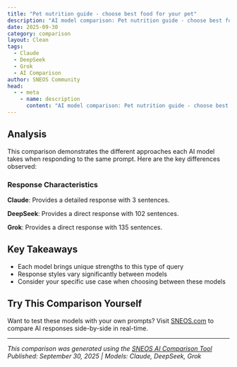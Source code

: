 ```yaml
---
title: "Pet nutrition guide - choose best food for your pet"
description: "AI model comparison: Pet nutrition guide - choose best food for your pet..."
date: 2025-09-30
category: comparison
layout: Clean
tags:
  - Claude
  - DeepSeek
  - Grok
  - AI Comparison
author: SNEOS Community
head:
  - - meta
    - name: description
      content: "AI model comparison: Pet nutrition guide - choose best food for your pet..."
---
```


<ChatComparison
  title="Pet nutrition guide - choose best food for your pet"
  prompt="Pet nutrition guide - choose best food for your pet"
  :responses='{"Claude": "# Complete Pet Nutrition Guide \uD83D\uDC3E\n\n## Understanding Your Pet\u0027s Nutritional Needs\n\n### **Dogs**\n- **Protein**: 18-25% (adult), 22-32% (puppies)\n- **Fat**: 8-15% (adult), 10-25% (puppies)\n- **Carbohydrates**: 30-50%\n- **Fiber**: 2-4%\n\n### **Cats**\n- **Protein**: 26-30% minimum (obligate carnivores)\n- **Fat**: 9-15%\n- **Taurine**: Essential amino acid\n- **Arachidonic acid**: Required fatty acid\n\n---\n\n## How to Choose Quality Pet Food\n\n### **Look for These Key Features:**\n\n\u2705 **AAFCO Statement**\n- \u0022Complete and balanced\u0022 certification\n- Appropriate life stage designation\n\n\u2705 **First Ingredients**\n- Named meat sources (chicken, beef, salmon)\n- Avoid generic terms like \u0022meat meal\u0022\n\n\u2705 **No Harmful Additives**\n- Avoid BHA, BHT, ethoxyquin\n- No artificial colors or excessive fillers\n\n---\n\n## Food Types Comparison\n\n| **Type** | **Pros** | **Cons** | **Best For** |\n|----------|----------|----------|--------------|\n| **Dry Kibble** | Convenient, affordable, dental benefits | Lower moisture content | Most pets, budget-conscious |\n| **Wet/Canned** | High moisture, palatability | More expensive, spoils quickly | Hydration needs, picky eaters |\n| **Raw Diet** | Natural, high protein | Safety concerns, expensive | Experienced owners only |\n| **Freeze-Dried** | Nutrient retention, convenience | Very expensive | Premium nutrition seekers |\n\n---\n\n## Life Stage Feeding Guidelines\n\n### **Puppies/Kittens (0-12 months)**\n- High-calorie, nutrient-dense food\n- Feed 3-4 times daily\n- Look for \u0022growth\u0022 or \u0022all life stages\u0022 formulas\n\n### **Adults (1-7 years)**\n- Maintenance formulas\n- Feed 1-2 times daily\n- Monitor weight and adjust portions\n\n### **Seniors (7\u002B years)**\n- Lower calories, joint support ingredients\n- Easily digestible proteins\n- May need specialized diets\n\n---\n\n## Special Dietary Considerations\n\n### **Common Health Conditions:**\n\n\uD83D\uDD39 **Allergies/Sensitivities**\n- Limited ingredient diets\n- Novel protein sources (duck, venison)\n- Grain-free options if needed\n\n\uD83D\uDD39 **Weight Management**\n- High protein, low fat\n- Increased fiber content\n- Portion control\n\n\uD83D\uDD39 **Kidney Disease**\n- Reduced phosphorus and protein\n- Prescription diets recommended\n\n\uD83D\uDD39 **Digestive Issues**\n- Probiotics and prebiotics\n- Easily digestible ingredients\n\n---\n\n## Top-Rated Pet Food Brands\n\n### **Premium Options:**\n- **Hill\u0027s Science Diet**\n- **Royal Canin**\n- **Purina Pro Plan**\n- **Blue Buffalo**\n- **Wellness**\n\n### **Budget-Friendly Quality:**\n- **Purina ONE**\n- **Iams**\n- **Nutro**\n\n### **Grain-Free Options:**\n- **Taste of the Wild**\n- **Merrick**\n- **Orijen** (premium)\n\n---\n\n## Reading Pet Food Labels\n\n### **Ingredient List Order:**\n1. **First 5 ingredients** make up most of the food\n2. **Protein source** should be first\n3. **Avoid excessive fillers** (corn, wheat gluten)\n\n### **Guaranteed Analysis:**\n- Minimum protein and fat percentages\n- Maximum fiber and moisture\n- Compare on dry matter basis\n\n---\n\n## Feeding Best Practices\n\n### **Portion Control:**\n- Follow feeding guidelines on package\n- Adjust based on activity level\n- Use measuring cups, not estimates\n\n### **Meal Timing:**\n- **Puppies**: 3-4 meals daily\n- **Adult dogs**: 2 meals daily\n- **Cats**: 2-3 small meals daily\n\n### **Transition Guidelines:**\n- **Week 1**: 75% old food, 25% new\n- **Week 2**: 50% old food, 50% new\n- **", "DeepSeek": "Of course! Here is a comprehensive pet nutrition guide designed to help you choose the best food for your dog or cat.\n\n### **The Golden Rule of Pet Nutrition**\nThere is no single \u0022best\u0022 food for every pet. The ideal choice depends on your pet\u0027s **species, age, breed, health status, and lifestyle.** The \u0022best\u0022 food is one that is **complete, balanced, and appropriate for your pet\u0027s life stage**, and that your pet enjoys and thrives on.\n\n---\n\n### **Part 1: Understanding the Basics - What\u0027s on the Label?**\n\nBefore you choose a brand, you need to understand what you\u0027re looking at.\n\n#### **1. AAFCO Statement (The Most Important Thing to Find!)**\nThis is your guarantee of nutritional completeness. Look for a phrase like:\n* **\u0022[Pet Food Name] is formulated to meet the nutritional levels established by the AAFCO Dog (or Cat) Food Nutrient Profiles for [Life Stage].\u0022**\n* **Life Stages:** This will be \u0022Growth,\u0022 \u0022Adult Maintenance,\u0022 \u0022All Life Stages,\u0022 or \u0022Senior.\u0022\n * **\u0022All Life Stages\u0022** means it meets the higher nutritional needs for growth and reproduction, which may be too rich for a sedentary adult pet.\n * **For most adult pets, choose a food labeled for \u0022Adult Maintenance.\u0022**\n\n#### **2. Ingredient List**\nIngredients are listed by weight, including moisture.\n* **Look for a high-quality, named animal protein source as the first ingredient** (e.g., \u0022deboned chicken,\u0022 \u0022salmon,\u0022 \u0022lamb meal\u0022). This is especially critical for cats, who are obligate carnivores.\n* **\u0022Meal\u0022 (e.g., chicken meal) is not a bad thing.** It\u0027s a concentrated, rendered protein source with moisture removed, making it a potent ingredient.\n* Be wary of vague terms like \u0022meat by-products\u0022 or \u0022animal digest.\u0022 While not inherently bad, higher-quality foods tend to use more specific ingredients.\n\n#### **3. Guaranteed Analysis**\nThis shows the minimum or maximum levels of key nutrients.\n* **Crude Protein:** Look for a sufficient level for your pet\u0027s needs (active dogs and all cats need more).\n* **Crude Fat:** Essential for energy and skin/coat health.\n* **Crude Fiber:** Aids in digestion.\n* **Moisture:** Canned food will be 75-85% moisture, while dry kibble is typically 6-10%.\n\n---\n\n### **Part 2: Choosing by Life Stage \u0026 Lifestyle**\n\n#### **Puppies \u0026 Kittens**\n* **Needs:** High calories, protein, fat, and specific nutrients like DHA for brain development.\n* **Look for:** Food with an AAFCO statement for **\u0022Growth\u0022** or \u0022All Life Stages.\u0022 Large-breed puppies need specific formulas to support controlled growth and joint health.\n\n#### **Adult Dogs \u0026 Cats (1-7 years)**\n* **Needs:** Balanced nutrition to maintain ideal body condition.\n* **Look for:** Food with an AAFCO statement for **\u0022Adult Maintenance.\u0022**\n* **Consider Activity Level:** A working Border Collie needs a very different food from a lapdog. Indoor cats need fewer calories than outdoor cats.\n\n#### **Senior Dogs \u0026 Cats (7\u002B years)**\n* **Needs:** May require fewer calories to prevent weight gain, but often need more easily digestible protein to maintain muscle mass. Often include joint supplements (Glucosamine, Chondroitin).\n* **Look for:** Food with an AAFCO statement for **\u0022Adult\u0022 or \u0022Senior Maintenance.\u0022** There is no strict AAFCO standard for \u0022Senior,\u0022 so these formulas vary. Consult your vet.\n\n#### **Pregnant/Nursing Pets**\n* **Needs:** Extremely high energy and nutrient density.\n* **Look for:** Food with an AAFCO statement for **\u0022Growth and Reproduction\u0022** or \u0022All Life Stages.\u0022\n\n---\n\n### **Part 3: Special Dietary Considerations**\n\n#### **Weight Management**\n* Look for foods labeled \u0022Weight Control\u0022 or \u0022Light.\u0022 These are lower in calories and fat but high in fiber and protein to help your pet feel full.\n* **Portion control is more important than the food itself!**\n\n#### **Food Allergies \u0026 Sensitivities**\n* Common allergens for dogs: beef, dairy, chicken, wheat, egg, soy.\n* Common allergens for cats: beef, fish, chicken.\n* **Solution:** A **novel protein** (like duck, venison, or kangaroo) or **hydrolyzed protein** (where the protein is broken down so the immune system doesn\u0027t recognize it) diet. These require a vet\u0027s guidance.\n\n#### **Sensitive Stomach**\n* Look for easily digestible formulas with prebiotics and probiotics, and a single source of animal protein.\n\n#### **Urinary Health (Primarily Cats)**\n* Cats are prone to urinary crystals and stones.\n* **Look for:** Formulas that promote a healthy urinary pH. **Crucially, encourage water intake** by feeding wet food, which is a primary way to support urinary tract health.\n\n#### **Joint Health**\n* Look for foods containing **Glucosamine and Chondroitin Sulfate**, often found in large-breed and senior formulas.\n\n---\n\n### **Part 4: Dry Food (Kibble) vs. Wet Food (Canned) vs. Raw**\n\n| Type | Pros | Cons | Best For |\n| :--- | :--- | :--- | :--- |\n| **Dry Food (Kibble)** | Convenient, cost-effective, long shelf life, good for dental health (some types). | Lower moisture content, less palatable for some pets, can be high in carbohydrates. | Most dogs and cats, especially for free-feeding. |\n| **Wet Food (Canned/Pouches)** | High moisture content (great for hydration), very palatable, often higher in protein. | More expensive, shorter shelf life once opened, can contribute to dental plaque. | Picky eaters, cats (to prevent urinary issues), pets with dental issues or needing hydration. |\n| **Raw/Fresh Food** | Highly palatable, often made with high-quality, human-grade ingredients. | Expensive, risk of bacterial contamination (for pet and human), requires careful handling and storage, can be nutritionally unbalanced if not formulated properly. | Pet owners seeking a \u0022whole food\u0022 diet and who are committed to the cost and handling requirements. |\n| **Dehydrated/Freeze-Dried** | Lightweight, long shelf life, retains more nutrients than kibble. | Requires rehydration, can be expensive. | A good middle-ground between kibble and raw; great for travel. |\n\n**Tip:** Many owners use a combination, like kibble for meals with a topper of wet food, or feeding wet food in the morning and kibble at night.\n\n---\n\n### **Part 5: Red Flags \u0026 Green Flags**\n\n#### **\uD83D\uDEA9 Red Flags (Be Cautious)**\n* **No AAFCO statement.** This means it\u0027s not proven to be complete and balanced.\n* **Vague ingredient lists** (\u0022meat by-products,\u0022 \u0022animal fat\u0022).\n* **Excessive fillers** like corn, wheat, and soy listed in the first five ingredients (unless prescribed for a specific health reason).\n* **Marketing buzzwords** like \u0022holistic\u0022 or \u0022human-grade\u0022 without substance to back them up.\n* **A brand associated with a history of frequent recalls or Dilated Cardiomyopathy (DCM) cases.** (A quick web search can help).\n\n#### **\u2705 Green Flags (Good Signs)**\n* **Clear AAFCO statement** for your pet\u0027s life stage.\n* **Named animal protein as the first ingredient** (e.g., \u0022Salmon,\u0022 \u0022Lamb Meal\u0022).\n* **Manufactured by a company with a strong reputation** and employs veterinary nutritionists.\n* **Your pet thrives on it!** A healthy weight, shiny coat, good energy, and firm stools are the ultimate indicators.\n\n### **Final Checklist Before You Buy**\n\n1. **Does it have an AAFCO statement for the correct life stage?**\n2. **Is a high-quality, named protein the first ingredient?**\n3. **Does it address my pet\u0027s specific health needs (weight, joints, allergies)?**\n4. **Is it within my budget?** The best food is one you can consistently afford.\n5. **Will my pet actually eat it?**\n\n**The Most Important Step:** **Discuss your pet\u0027s diet with your veterinarian.** They know your pet\u0027s health history and can provide the best personalized recommendation. They can also help you interpret pet food labels and navigate any health-related dietary changes.\n\nBy using this guide and partnering with your vet, you can feel confident in choosing a nutritious and delicious food that will help your pet live a long, healthy, and happy life.", "Grok": "Choosing the best food for your pet is a crucial aspect of ensuring their health, longevity, and happiness. Different pets have unique nutritional needs based on their species, breed, age, size, activity level, and health conditions. This pet nutrition guide will provide general tips for selecting the best food for common pets like dogs and cats, along with considerations for other animals.\n\n---\n\n### **1. General Principles for Pet Nutrition**\n- **Species-Specific Needs**: Dogs, cats, birds, reptiles, and small mammals have different dietary requirements. Always choose food formulated for your pet\u2019s species.\n- **Age-Appropriate Food**: Puppies/kittens, adults, and senior pets have varying nutritional needs. For instance, young pets often need higher protein and calorie content for growth, while seniors may require lower calories and joint-supporting nutrients.\n- **Quality Ingredients**: Look for foods with high-quality, recognizable ingredients. Avoid products with excessive fillers (like corn or wheat) or artificial additives unless recommended by a vet.\n- **Balanced Diet**: Ensure the food meets the nutritional guidelines set by organizations like the Association of American Feed Control Officials (AAFCO) for dogs and cats. Labels should state that the food provides \u201Ccomplete and balanced\u201D nutrition.\n- **Consult Your Vet**: Your veterinarian can provide tailored advice, especially if your pet has allergies, medical conditions, or specific dietary needs.\n\n---\n\n### **2. Choosing the Best Food for Dogs**\n#### **Key Nutritional Needs**\n- **Protein**: Essential for muscle growth and maintenance. Look for named protein sources like chicken, beef, lamb, or fish.\n- **Fats**: Provide energy and support coat and skin health. Sources like fish oil (rich in omega-3 fatty acids) are ideal.\n- **Carbohydrates**: Provide energy but should not be the primary ingredient. Look for wholesome carbs like sweet potatoes or brown rice.\n- **Vitamins \u0026 Minerals**: Support overall health, including immune function and bone strength.\n- **Water**: Always provide fresh water, as hydration is key, especially with dry kibble diets.\n\n#### **Factors to Consider**\n- **Breed \u0026 Size**: Small breeds may need calorie-dense food, while large breeds benefit from foods with joint support (like glucosamine and chondroitin).\n- **Activity Level**: Active dogs need higher calories and protein; less active or overweight dogs may need a low-calorie formula.\n- **Health Conditions**: Dogs with allergies, kidney disease, or digestive issues may need specialized diets (e.g., grain-free, hypoallergenic, or prescription food).\n\n#### **Types of Dog Food**\n1. **Dry Kibble**: Convenient, cost-effective, and good for dental health (reduces tartar buildup).\n2. **Wet/Canned Food**: Higher moisture content, palatable, and ideal for picky eaters or dogs with dental issues.\n3. **Raw Diet (BARF - Biologically Appropriate Raw Food)**: Mimics a natural diet with raw meat, bones, and veggies. Consult a vet for safety and balance.\n4. **Homemade Food**: Offers control over ingredients but requires careful planning to avoid nutritional deficiencies. Work with a vet or pet nutritionist.\n\n#### **Top Dog Food Brands (2023)**\n- **Premium**: Orijen, Acana, Blue Buffalo Wilderness (high-protein, grain-free options).\n- **Mid-Range**: Hill\u2019s Science Diet, Royal Canin (vet-recommended, breed-specific formulas).\n- **Budget-Friendly**: Purina Pro Plan, Pedigree (affordable but still balanced).\n- **Specialty**: Prescription diets from Hill\u2019s or Royal Canin for medical needs like kidney or digestive health.\n\n#### **Red Flags in Dog Food**\n- Unnamed meat sources (e.g., \u201Cmeat by-products\u201D).\n- Excessive fillers like corn, soy, or wheat gluten.\n- Artificial colors, flavors, or preservatives (e.g., BHA, BHT).\n\n---\n\n### **3. Choosing the Best Food for Cats**\n#### **Key Nutritional Needs**\n- **High Protein**: Cats are obligate carnivores, meaning they need meat-based diets for essential nutrients like taurine (critical for heart and eye health).\n- **Fats**: Provide energy and help with a shiny coat. Look for healthy fats like fish oil.\n- **Low Carbohydrates**: Cats don\u2019t process carbs well; avoid foods with high grain content.\n- **Hydration**: Cats often don\u2019t drink enough water, so wet food or a pet fountain can help prevent urinary issues.\n\n#### **Factors to Consider**\n- **Indoor vs. Outdoor**: Indoor cats may need lower-calorie food to prevent obesity; outdoor cats may need more energy-dense food.\n- **Age**: Kittens need high-calorie, protein-rich food; seniors may need food for kidney or joint health.\n- **Health Conditions**: Cats with urinary tract issues, diabetes, or allergies may require specialized diets (e.g., prescription food for urinary health).\n\n#### **Types of Cat Food**\n1. **Dry Kibble**: Convenient and helps with dental health but can be dehydrating if it\u2019s the only food source.\n2. **Wet/Canned Food**: High moisture content, ideal for hydration and picky eaters.\n3. **Raw Diet**: Can be beneficial but poses risks like bacterial contamination (e.g., salmonella). Consult a vet.\n4. **Homemade**: Difficult to balance for cats due to their strict taurine and nutrient needs. Avoid unless guided by a professional.\n\n#### **Top Cat Food Brands (2023)**\n- **Premium**: Orijen Cat \u0026 Kitten, Acana, Weruva (grain-free, high-meat content).\n- **Mid-Range**: Hill\u2019s Science Diet, Royal Canin (vet-recommended, specialized formulas).\n- **Budget-Friendly**: Purina Cat Chow, Friskies (affordable but check ingredient quality).\n- **Specialty**: Prescription diets for urinary, kidney, or weight management from Hill\u2019s or Royal Canin.\n\n#### **Red Flags in Cat Food**\n- High grain or filler content (cats don\u2019t need much plant material).\n- Lack of taurine or named meat sources.\n- Artificial additives or preservatives.\n\n---\n\n### **4. Nutrition for Other Pets**\n#### **Birds**\n- **Diet**: Depends on the species (e.g., parrots, finches). Most birds need a mix of pellets (formulated for specific species), fresh fruits, vegetables, and limited seeds (high-fat seeds like sunflower should be treats only).\n- **Avoid**: Avocado, chocolate, caffeine, and salty foods.\n- **Brands**: Harrison\u2019s Bird Foods, Zupreem.\n\n#### **Small Mammals (Rabbits, Guinea Pigs, Hamsters)**\n- **Rabbits/Guinea Pigs**: Need unlimited hay (timothy hay for adults), fresh veggies, and a small amount of pellets. Guinea pigs require vitamin C (e.g., bell peppers) as they can\u2019t synthesize it.\n- **Hamsters**: Require a mix of pellets, seeds, and occasional fresh food. Avoid sugary treats.\n- **Brands**: Oxbow (for rabbits and guinea pigs), Kaytee.\n\n#### **Reptiles**\n- **Diet**: Varies widely (e.g., herbivorous turtles, carnivorous snakes). Research your specific reptile\u2019s needs\u2014some need live prey (crickets, mice) or specific plants.\n- **Supplements**: Calcium and vitamin D3 are often needed for proper shell/bone health.\n- **Consult**: A reptile vet for precise feeding schedules and portions.\n\n#### **Fish**\n- **Diet**: Depends on species (e.g., tropical, goldfish, carnivorous, herbivorous). Use species-specific flakes, pellets, or frozen food.\n- **Avoid**: Overfeeding\u2014only feed what they can eat in 2-3 minutes.\n- **Brands**: Tetra, Hikari.\n\n---\n\n### **5. Special Considerations**\n- **Allergies**: If your pet shows signs of food allergies (itching, ear infections, digestive issues), work with a vet to identify triggers (often chicken, beef, or grains) and switch to hypoallergenic or limited-ingredient diets.\n- **Weight Management**: Overweight pets need calorie-controlled food and portion monitoring. Avoid free-feeding; stick to scheduled meals.\n- **Transitioning Food**: When changing diets, do so gradually over 7-10 days to avoid digestive upset (mix increasing amounts of new food with old food).\n- **Treats \u0026 Human Food**: Limit treats to 10% of daily calories. Avoid toxic human foods like chocolate, grapes, onions, garlic, and xylitol.\n\n---\n\n### **6. How to Read Pet Food Labels**\n- **Ingredient List**: Ingredients are listed by weight. The first few should be high-quality proteins (e.g., \u201Cchicken\u201D not \u201Cchicken by-product meal\u201D).\n- **Guaranteed Analysis**: Shows minimum percentages of protein and fat, and maximum percentages of fiber and moisture.\n- **AAFCO Statement**: Confirms the food meets nutritional standards for a specific life stage (e.g., \u201Cgrowth\u201D or \u201Cmaintenance\u201D).\n- **Feeding Guidelines**: Use as a starting point, but adjust based on your pet\u2019s weight, activity, and health.\n\n---\n\n### **7. Final Tips for Choosing Pet Food**\n1. **Research Brands**: Look for companies with transparency, good recall history, and vet endorsements. Websites like PetMD or reviews on Chewy/Amazon can help.\n2. **Monitor Your Pet**: Watch for signs of good nutrition (shiny coat, healthy weight, firm stool, energy) or issues (lethargy, dull coat, diarrhea) after starting a new food.\n3. **Budget vs. Quality**: While premium foods can be expensive, they often reduce vet bills by preventing health issues. Balance cost with quality.\n4. **Regular Vet Checkups**: Ensure your pet\u2019s diet aligns with their changing needs over time.\n\nBy tailoring your pet\u2019s diet to their specific needs and consulting with a veterinarian when necessary, you can provide them with the best possible nutrition for a long, healthy life. If you have a specific pet or concern, let me know, and"}' 
  published-date="22:46"
/>

## Analysis

This comparison demonstrates the different approaches each AI model takes when responding to the same prompt. Here are the key differences observed:

### Response Characteristics

**Claude**: Provides a detailed response with 3 sentences. 

**DeepSeek**: Provides a direct response with 102 sentences. 

**Grok**: Provides a direct response with 135 sentences. 

## Key Takeaways

- Each model brings unique strengths to this type of query
- Response styles vary significantly between models
- Consider your specific use case when choosing between these models

## Try This Comparison Yourself

Want to test these models with your own prompts? Visit [SNEOS.com](https://sneos.com) to compare AI responses side-by-side in real-time.

---

*This comparison was generated using the [SNEOS AI Comparison Tool](https://sneos.com)*
*Published: September 30, 2025 | Models: Claude, DeepSeek, Grok*

